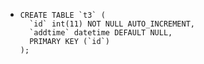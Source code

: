 - ```
  CREATE TABLE `t3` (
    `id` int(11) NOT NULL AUTO_INCREMENT,
    `addtime` datetime DEFAULT NULL,
    PRIMARY KEY (`id`)
  );
  ```